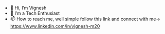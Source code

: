 - 👋 Hi, I’m Vignesh 
- 👀 I’m a Tech Enthusiast 
- 📫 How to reach me, well simple follow this link and connect with me-> https://www.linkedin.com/in/vignesh-m20
